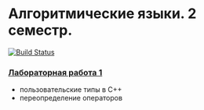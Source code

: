 # Алгоритмические языки. 2 семестр.

[![Build Status](https://travis-ci.org/bmstu-iu8-cpp/cpp-intermediate-2018.svg?branch=master)](https://travis-ci.org/bmstu-iu8-cpp/cpp-intermediate-2018)

### [Лабораторная работа 1](lab-01)
* пользовательские типы в С++
* переопределение операторов
